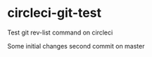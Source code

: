 # circleci-git-test
Test git rev-list command on circleci

Some initial changes
second commit on master